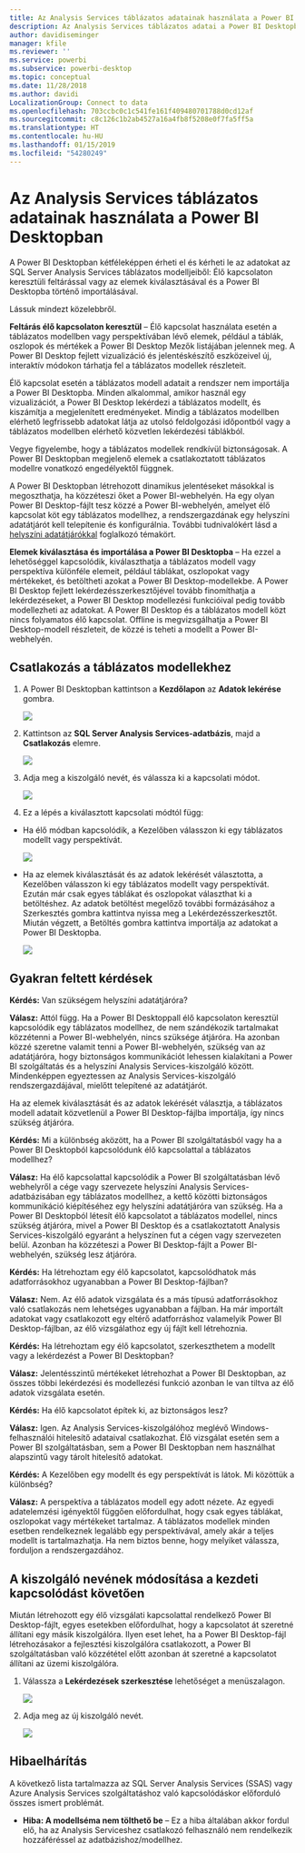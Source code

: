 ```yaml
---
title: Az Analysis Services táblázatos adatainak használata a Power BI Desktopban
description: Az Analysis Services táblázatos adatai a Power BI Desktopban
author: davidiseminger
manager: kfile
ms.reviewer: ''
ms.service: powerbi
ms.subservice: powerbi-desktop
ms.topic: conceptual
ms.date: 11/28/2018
ms.author: davidi
LocalizationGroup: Connect to data
ms.openlocfilehash: 703ccbc0c1c541fe161f409480701788d0cd12af
ms.sourcegitcommit: c8c126c1b2ab4527a16a4fb8f5208e0f7fa5ff5a
ms.translationtype: HT
ms.contentlocale: hu-HU
ms.lasthandoff: 01/15/2019
ms.locfileid: "54280249"
---
```

# <a name="using-analysis-services-tabular-data-in-power-bi-desktop"></a>Az Analysis Services táblázatos adatainak használata a Power BI Desktopban
A Power BI Desktopban kétféleképpen érheti el és kérheti le az adatokat az SQL Server Analysis Services táblázatos modelljeiből: Élő kapcsolaton keresztüli feltárással vagy az elemek kiválasztásával és a Power BI Desktopba történő importálásával.

Lássuk mindezt közelebbről.

**Feltárás élő kapcsolaton keresztül** – Élő kapcsolat használata esetén a táblázatos modellben vagy perspektívában lévő elemek, például a táblák, oszlopok és mértékek a Power BI Desktop Mezők listájában jelennek meg. A Power BI Desktop fejlett vizualizáció és jelentéskészítő eszközeivel új, interaktív módokon tárhatja fel a táblázatos modellek részleteit.

Élő kapcsolat esetén a táblázatos modell adatait a rendszer nem importálja a Power BI Desktopba. Minden alkalommal, amikor használ egy vizualizációt, a Power BI Desktop lekérdezi a táblázatos modellt, és kiszámítja a megjelenített eredményeket. Mindig a táblázatos modellben elérhető legfrissebb adatokat látja az utolsó feldolgozási időpontból vagy a táblázatos modellben elérhető közvetlen lekérdezési táblákból. 

Vegye figyelembe, hogy a táblázatos modellek rendkívül biztonságosak. A Power BI Desktopban megjelenő elemek a csatlakoztatott táblázatos modellre vonatkozó engedélyektől függnek.

A Power BI Desktopban létrehozott dinamikus jelentéseket másokkal is megoszthatja, ha közzéteszi őket a Power BI-webhelyén. Ha egy olyan Power BI Desktop-fájlt tesz közzé a Power BI-webhelyén, amelyet élő kapcsolat köt egy táblázatos modellhez, a rendszergazdának egy helyszíni adatátjárót kell telepítenie és konfigurálnia. További tudnivalókért lásd a [helyszíni adatátjárókkal](service-gateway-onprem.md) foglalkozó témakört.

**Elemek kiválasztása és importálása a Power BI Desktopba** – Ha ezzel a lehetőséggel kapcsolódik, kiválaszthatja a táblázatos modell vagy perspektíva különféle elemeit, például táblákat, oszlopokat vagy mértékeket, és betöltheti azokat a Power BI Desktop-modellekbe. A Power BI Desktop fejlett lekérdezésszerkesztőjével tovább finomíthatja a lekérdezéseket, a Power BI Desktop modellezési funkcióival pedig tovább modellezheti az adatokat. A Power BI Desktop és a táblázatos modell közt nincs folyamatos élő kapcsolat. Offline is megvizsgálhatja a Power BI Desktop-modell részleteit, de közzé is teheti a modellt a Power BI-webhelyén.

## <a name="to-connect-to-a-tabular-model"></a>Csatlakozás a táblázatos modellekhez
1. A Power BI Desktopban kattintson a **Kezdőlapon** az **Adatok lekérése** gombra.
   
   ![](media/desktop-analysis-services-tabular-data/pbid_sqlas_getdata.png)
2. Kattintson az **SQL Server Analysis Services-adatbázis**, majd a **Csatlakozás** elemre.
   
   ![](media/desktop-analysis-services-tabular-data/pbid_sqlas_getdata_as.png)
3. Adja meg a kiszolgáló nevét, és válassza ki a kapcsolati módot. 
   
   ![](media/desktop-analysis-services-tabular-data/pbid_sqlas_getdata_as_server.png)
4. Ez a lépés a kiválasztott kapcsolati módtól függ:

* Ha élő módban kapcsolódik, a Kezelőben válasszon ki egy táblázatos modellt vagy perspektívát.
  
  ![](media/desktop-analysis-services-tabular-data/pbid_sqlas_getdata_as_live.png)
* Ha az elemek kiválasztását és az adatok lekérését választotta, a Kezelőben válasszon ki egy táblázatos modellt vagy perspektívát. Ezután már csak egyes táblákat és oszlopokat választhat ki a betöltéshez. Az adatok betöltést megelőző további formázásához a Szerkesztés gombra kattintva nyissa meg a Lekérdezésszerkesztőt. Miután végzett, a Betöltés gombra kattintva importálja az adatokat a Power BI Desktopba.

  ![](media/desktop-analysis-services-tabular-data/pbid_sqlas_getdata_as_select.png)

## <a name="frequently-asked-questions"></a>Gyakran feltett kérdések
**Kérdés:** Van szükségem helyszíni adatátjáróra?

**Válasz:** Attól függ. Ha a Power BI Desktoppall élő kapcsolaton keresztül kapcsolódik egy táblázatos modellhez, de nem szándékozik tartalmakat közzétenni a Power BI-webhelyén, nincs szüksége átjáróra. Ha azonban közzé szeretne valamit tenni a Power BI-webhelyén, szükség van az adatátjáróra, hogy biztonságos kommunikációt lehessen kialakítani a Power BI szolgáltatás és a helyszíni Analysis Services-kiszolgáló között. Mindenképpen egyeztessen az Analysis Services-kiszolgáló rendszergazdájával, mielőtt telepítené az adatátjárót.

Ha az elemek kiválasztását és az adatok lekérését választja, a táblázatos modell adatait közvetlenül a Power BI Desktop-fájlba importálja, így nincs szükség átjáróra.

**Kérdés:** Mi a különbség aközött, ha a Power BI szolgáltatásból vagy ha a Power BI Desktopból kapcsolódunk élő kapcsolattal a táblázatos modellhez?

**Válasz:** Ha élő kapcsolattal kapcsolódik a Power BI szolgáltatásban lévő webhelyről a cége vagy szervezete helyszíni Analysis Services-adatbázisában egy táblázatos modellhez, a kettő közötti biztonságos kommunikáció kiépítéséhez egy helyszíni adatátjáróra van szükség. Ha a Power BI Desktopból létesít élő kapcsolatot a táblázatos modellel, nincs szükség átjáróra, mivel a Power BI Desktop és a csatlakoztatott Analysis Services-kiszolgáló egyaránt a helyszínen fut a cégen vagy szervezeten belül. Azonban ha közzéteszi a Power BI Desktop-fájlt a Power BI-webhelyén, szükség lesz átjáróra.

**Kérdés:** Ha létrehoztam egy élő kapcsolatot, kapcsolódhatok más adatforrásokhoz ugyanabban a Power BI Desktop-fájlban?

**Válasz:** Nem. Az élő adatok vizsgálata és a más típusú adatforrásokhoz való csatlakozás nem lehetséges ugyanabban a fájlban. Ha már importált adatokat vagy csatlakozott egy eltérő adatforráshoz valamelyik Power BI Desktop-fájlban, az élő vizsgálathoz egy új fájlt kell létrehoznia.

**Kérdés:** Ha létrehoztam egy élő kapcsolatot, szerkeszthetem a modellt vagy a lekérdezést a Power BI Desktopban?

**Válasz:** Jelentésszintű mértékeket létrehozhat a Power BI Desktopban, az összes többi lekérdezési és modellezési funkció azonban le van tiltva az élő adatok vizsgálata esetén.

**Kérdés:** Ha élő kapcsolatot építek ki, az biztonságos lesz?

**Válasz:** Igen. Az Analysis Services-kiszolgálóhoz meglévő Windows-felhasználói hitelesítő adataival csatlakozhat. Élő vizsgálat esetén sem a Power BI szolgáltatásban, sem a Power BI Desktopban nem használhat alapszintű vagy tárolt hitelesítő adatokat.

**Kérdés:** A Kezelőben egy modellt és egy perspektívát is látok. Mi közöttük a különbség?

**Válasz:** A perspektíva a táblázatos modell egy adott nézete. Az egyedi adatelemzési igényektől függően előfordulhat, hogy csak egyes táblákat, oszlopokat vagy mértékeket tartalmaz. A táblázatos modellek minden esetben rendelkeznek legalább egy perspektívával, amely akár a teljes modellt is tartalmazhatja. Ha nem biztos benne, hogy melyiket válassza, forduljon a rendszergazdához.

## <a name="to-change-the-server-name-after-initial-connection"></a>A kiszolgáló nevének módosítása a kezdeti kapcsolódást követően
Miután létrehozott egy élő vizsgálati kapcsolattal rendelkező Power BI Desktop-fájlt, egyes esetekben előfordulhat, hogy a kapcsolatot át szeretné állítani egy másik kiszolgálóra. Ilyen eset lehet, ha a Power BI Desktop-fájl létrehozásakor a fejlesztési kiszolgálóra csatlakozott, a Power BI szolgáltatásban való közzététel előtt azonban át szeretné a kapcsolatot állítani az üzemi kiszolgálóra.

1. Válassza a **Lekérdezések szerkesztése** lehetőséget a menüszalagon.
   
   ![](media/desktop-analysis-services-tabular-data/pbid_sqlas_chname_editquery.png)
2. Adja meg az új kiszolgáló nevét.
   
   ![](media/desktop-analysis-services-tabular-data/pbid_sqlas_chname_dialog.png)
   
   
## <a name="troubleshooting"></a>Hibaelhárítás 
A következő lista tartalmazza az SQL Server Analysis Services (SSAS) vagy Azure Analysis Services szolgáltatáshoz való kapcsolódáskor előforduló összes ismert problémát. 

* **Hiba: A modellséma nem tölthető be** – Ez a hiba általában akkor fordul elő, ha az Analysis Serviceshez csatlakozó felhasználó nem rendelkezik hozzáféréssel az adatbázishoz/modellhez.

